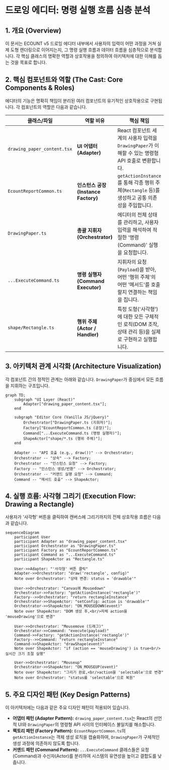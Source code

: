 # 드로잉 에디터: 명령 실행 흐름 심층 분석

## 1. 개요 (Overview)

이 문서는 ECOUNT v5 드로잉 에디터 내부에서 사용자의 입력이 어떤 과정을 거쳐 실제 도형 렌더링으로 이어지는지, 그 명령 실행 흐름과 데이터 흐름을 심층적으로 분석합니다. 각 핵심 클래스의 명확한 역할과 상호작용을 정의하여 아키텍처에 대한 이해를 돕는 것을 목표로 합니다.

## 2. 핵심 컴포넌트와 역할 (The Cast: Core Components & Roles)

에디터의 기능은 명확히 책임이 분리된 여러 컴포넌트의 유기적인 상호작용으로 구현됩니다. 각 컴포넌트의 역할은 다음과 같습니다.

| 클래스/파일                 | 역할 비유                            | 핵심 책임                                                                                            |
| --------------------------- | ------------------------------------ | ---------------------------------------------------------------------------------------------------- |
| `drawing_paper_content.tsx` | **UI 어댑터 (Adapter)**              | React 컴포넌트 세계의 사용자 입력을 `DrawingPaper`가 이해할 수 있는 명령형 API 호출로 변환합니다.    |
| `EcountReportCommon.ts`     | **인스턴스 공장 (Instance Factory)** | `getActionInstance`를 통해 각종 행위 주체(`Rectangle` 등)를 생성하고 공통 의존성을 주입합니다.       |
| `DrawingPaper.ts`           | **총괄 지휘자 (Orchestrator)**       | 에디터의 전체 상태를 관리하고, 사용자 입력을 해석하여 적절한 '명령(Command)' 실행을 요청합니다.      |
| `...ExecuteCommand.ts`      | **명령 실행자 (Command Executor)**   | 지휘자의 요청(`Payload`)을 받아, 어떤 '행위 주체'의 어떤 '메서드'를 호출할지 연결하는 책임을 집니다. |
| `shape/Rectangle.ts`        | **행위 주체 (Actor / Handler)**      | 특정 도형('사각형')에 대한 모든 구체적인 로직(DOM 조작, 상태 관리 등)을 실제로 구현하고 실행합니다.  |

## 3. 아키텍처 관계 시각화 (Architecture Visualization)

각 컴포넌트 간의 정적인 관계는 아래와 같습니다. `DrawingPaper`가 중심에서 모든 흐름을 지휘하는 구조입니다.

```mermaid
graph TD;
    subgraph "UI Layer (React)"
        Adapter["drawing_paper_content.tsx"];
    end

    subgraph "Editor Core (Vanilla JS/jQuery)"
        Orchestrator["DrawingPaper.ts (지휘자)"];
        Factory["EcountReportCommon.ts (공장)"];
        Command["...ExecuteCommand.ts (명령 실행자)"];
        ShapeActor["shape/*.ts (행위 주체)"];
    end

    Adapter -- "API 호출 (e.g., draw())" --> Orchestrator;
    Orchestrator -- "상속" --> Factory;
    Orchestrator -- "인스턴스 요청" --> Factory;
    Factory -- "인스턴스 생성/반환" --> Orchestrator;
    Orchestrator -- "커맨드 실행 요청" --> Command;
    Command -- "메서드 호출" --> ShapeActor;
```

## 4. 실행 흐름: 사각형 그리기 (Execution Flow: Drawing a Rectangle)

사용자가 '사각형' 버튼을 클릭하여 캔버스에 그리기까지의 전체 상호작용 흐름은 다음과 같습니다.

```mermaid
sequenceDiagram
    participant User
    participant Adapter as "drawing_paper_content.tsx"
    participant Orchestrator as "DrawingPaper.ts"
    participant Factory as "EcountReportCommon.ts"
    participant Command as "...ExecuteCommand.ts"
    participant ShapeActor as "Rectangle.ts"

    User->>Adapter: "'사각형' 버튼 클릭"
    Adapter->>Orchestrator: "draw('rectangle', config)"
    Note over Orchestrator: "상태 변경: status = 'drawable'"

    User->>Orchestrator: "Canvas에 Mousedown"
    Orchestrator->>Factory: "getActionInstance('rectangle')"
    Factory-->>Orchestrator: "return rectangleInstance"
    Orchestrator->>ShapeActor: "setConfig: action is 'drawable'"
    Orchestrator->>ShapeActor: "ON_MOUSEDOWN(event)"
    Note over ShapeActor: "DOM 생성 후,<br/>자체 action을 'mouseDrawing'으로 변경"

    User->>Orchestrator: "Mousemove (드래그)"
    Orchestrator->>Command: "execute(payload)"
    Command->>Factory: "getActionInstance('rectangle')"
    Factory-->>Command: "return rectangleInstance"
    Command->>ShapeActor: "drawShape(event)"
    Note over ShapeActor: "if (action == 'mouseDrawing') is true<br/>실시간 크기 조절 실행"

    User->>Orchestrator: "Mouseup"
    Orchestrator->>ShapeActor: "ON_MOUSEUP(event)"
    Note over ShapeActor: "그리기 완료,<br/>action을 'selectable'으로 변경"
    Note over Orchestrator: "status를 'selectable'으로 복원"
```

## 5. 주요 디자인 패턴 (Key Design Patterns)

이 아키텍처에는 다음과 같은 주요 디자인 패턴이 적용되어 있습니다.

-   **어댑터 패턴 (Adapter Pattern):** `drawing_paper_content.tsx`는 React의 선언적 UI와 `DrawingPaper`의 명령형 API 사이의 인터페이스 불일치를 해소합니다.
-   **팩토리 패턴 (Factory Pattern):** `EcountReportCommon.ts`의 `getActionInstance`는 객체 생성 로직을 캡슐화하여, `DrawingPaper`가 구체적인 생성 과정에 의존하지 않도록 합니다.
-   **커맨드 패턴 (Command Pattern):** `...ExecuteCommand` 클래스들은 요청(Command)과 수신자(Actor)를 분리하여 시스템의 유연성을 높이고 결합도를 낮춥니다.
